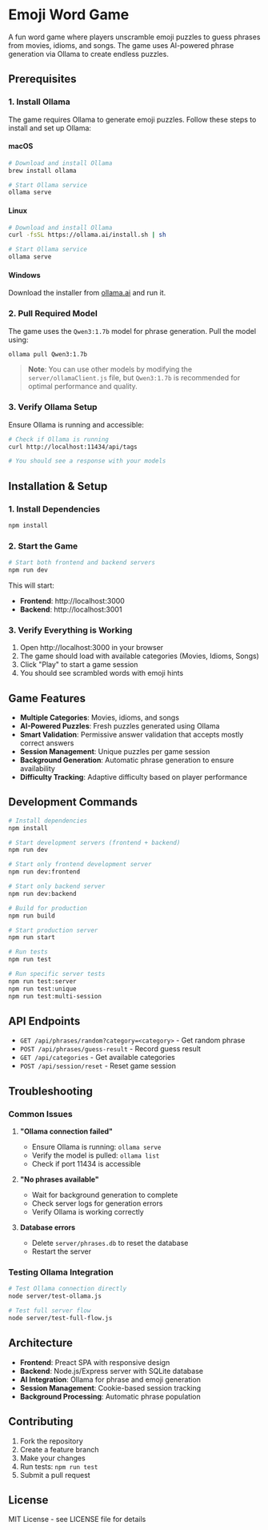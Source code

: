 # Emoji Word Game

A fun word game where players unscramble emoji puzzles to guess phrases from movies, idioms, and songs. The game uses AI-powered phrase generation via Ollama to create endless puzzles.

## Prerequisites

### 1. Install Ollama

The game requires Ollama to generate emoji puzzles. Follow these steps to install and set up Ollama:

#### macOS
```bash
# Download and install Ollama
brew install ollama

# Start Ollama service
ollama serve
```

#### Linux
```bash
# Download and install Ollama
curl -fsSL https://ollama.ai/install.sh | sh

# Start Ollama service
ollama serve
```

#### Windows
Download the installer from [ollama.ai](https://ollama.ai) and run it.

### 2. Pull Required Model

The game uses the `Qwen3:1.7b` model for phrase generation. Pull the model using:

```bash
ollama pull Qwen3:1.7b
```

> **Note**: You can use other models by modifying the `server/ollamaClient.js` file, but `Qwen3:1.7b` is recommended for optimal performance and quality.

### 3. Verify Ollama Setup

Ensure Ollama is running and accessible:

```bash
# Check if Ollama is running
curl http://localhost:11434/api/tags

# You should see a response with your models
```

## Installation & Setup

### 1. Install Dependencies

```bash
npm install
```

### 2. Start the Game

```bash
# Start both frontend and backend servers
npm run dev
```

This will start:
- **Frontend**: http://localhost:3000
- **Backend**: http://localhost:3001

### 3. Verify Everything is Working

1. Open http://localhost:3000 in your browser
2. The game should load with available categories (Movies, Idioms, Songs)
3. Click "Play" to start a game session
4. You should see scrambled words with emoji hints

## Game Features

- **Multiple Categories**: Movies, idioms, and songs
- **AI-Powered Puzzles**: Fresh puzzles generated using Ollama
- **Smart Validation**: Permissive answer validation that accepts mostly correct answers
- **Session Management**: Unique puzzles per game session
- **Background Generation**: Automatic phrase generation to ensure availability
- **Difficulty Tracking**: Adaptive difficulty based on player performance

## Development Commands

```bash
# Install dependencies
npm install

# Start development servers (frontend + backend)
npm run dev

# Start only frontend development server
npm run dev:frontend

# Start only backend server
npm run dev:backend

# Build for production
npm run build

# Start production server
npm run start

# Run tests
npm run test

# Run specific server tests
npm run test:server
npm run test:unique
npm run test:multi-session
```

## API Endpoints

- `GET /api/phrases/random?category=<category>` - Get random phrase
- `POST /api/phrases/guess-result` - Record guess result
- `GET /api/categories` - Get available categories
- `POST /api/session/reset` - Reset game session

## Troubleshooting

### Common Issues

1. **"Ollama connection failed"**
   - Ensure Ollama is running: `ollama serve`
   - Verify the model is pulled: `ollama list`
   - Check if port 11434 is accessible

2. **"No phrases available"**
   - Wait for background generation to complete
   - Check server logs for generation errors
   - Verify Ollama is working correctly

3. **Database errors**
   - Delete `server/phrases.db` to reset the database
   - Restart the server

### Testing Ollama Integration

```bash
# Test Ollama connection directly
node server/test-ollama.js

# Test full server flow
node server/test-full-flow.js
```

## Architecture

- **Frontend**: Preact SPA with responsive design
- **Backend**: Node.js/Express server with SQLite database
- **AI Integration**: Ollama for phrase and emoji generation
- **Session Management**: Cookie-based session tracking
- **Background Processing**: Automatic phrase population

## Contributing

1. Fork the repository
2. Create a feature branch
3. Make your changes
4. Run tests: `npm run test`
5. Submit a pull request

## License

MIT License - see LICENSE file for details
